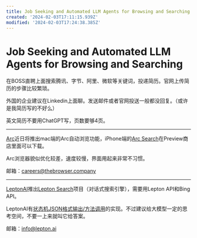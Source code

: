 ```yaml
---
title: Job Seeking and Automated LLM Agents for Browsing and Searching
created: '2024-02-03T17:11:15.939Z'
modified: '2024-02-03T17:24:38.385Z'
---
```


# Job Seeking and Automated LLM Agents for Browsing and Searching

在BOSS直聘上面搜索腾讯、字节、阿里、微软等关键词，投递简历。官网上传简历的步骤比较繁琐。

外国的企业建议在Linkedin上面聊。发送邮件或者官网投送一般都没回复。（或许是我简历写的不好么）

英文简历不要用ChatGPT写，页数要够4页。

---

[Arc](https://arc.net)近日将推出mac端的Arc自动浏览功能，iPhone端的[Arc Search](https://apps.apple.com/app/apple-store/id6472513080?pt=120729021&ct=arcnet-nav&mt=8)在Preview商店里面可以下载。

Arc浏览器貌似优化较差，速度较慢，界面用起来非常不习惯。

邮箱：careers@thebrowser.company

---

[LeptonAI](https://lepton.ai)推出[Lepton Search](https://github.com/leptonai/search_with_lepton)项目（对话式搜索引擎），需要用Lepton API和Bing API。

LeptonAI有[状态机JSON格式输出/方法调用](https://www.lepton.ai/blog/structural-decoding-function-calling-for-all-open-llms)的实现。不过建议给大模型一定的思考空间，不要一上来就叫它给答案。

邮箱：info@lepton.ai
